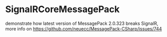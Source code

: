# SignalRCoreMessagePack
demonstrate how latest version of MessagePack 2.0.323 breaks SignalR, more info on https://github.com/neuecc/MessagePack-CSharp/issues/744
